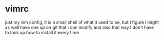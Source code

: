 # vimrc
just my vim config, it is a small shell of what it used to be, but I figure I might as well have one up on git that I can modify and also that way I don't have to look up how to install it every time
